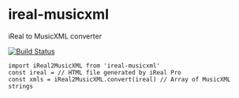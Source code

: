 # ireal-musicxml

iReal to MusicXML converter

[![Build Status](https://travis-ci.org/infojunkie/ireal-musicxml.svg?branch=main)](https://travis-ci.org/infojunkie/ireal-musicxml)

```
import iReal2MusicXML from 'ireal-musicxml'
const ireal = // HTML file generated by iReal Pro
const xmls = iReal2MusicXML.convert(ireal) // Array of MusicXML strings
```
